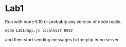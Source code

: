 # Lab1
Run with node 5.10 or probably any version of node really.
```bash
node Lab1/app.js localhost 8000
```
and then start sending messages to the php echo server.
